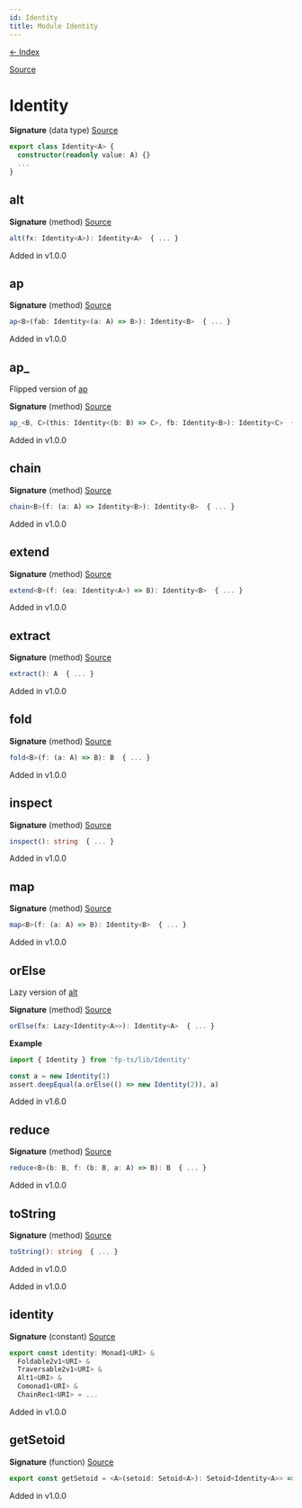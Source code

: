 ```yaml
---
id: Identity
title: Module Identity
---
```


[← Index](.)

[Source](https://github.com/gcanti/fp-ts/blob/master/src/Identity.ts)

# Identity

**Signature** (data type) [Source](https://github.com/gcanti/fp-ts/blob/master/src/Identity.ts#L29-L84)

```ts
export class Identity<A> {
  constructor(readonly value: A) {}
  ...
}
```

## alt

**Signature** (method) [Source](https://github.com/gcanti/fp-ts/blob/master/src/Identity.ts#L51-L53)

```ts
alt(fx: Identity<A>): Identity<A>  { ... }
```

Added in v1.0.0

## ap

**Signature** (method) [Source](https://github.com/gcanti/fp-ts/blob/master/src/Identity.ts#L36-L38)

```ts
ap<B>(fab: Identity<(a: A) => B>): Identity<B>  { ... }
```

Added in v1.0.0

## ap\_

Flipped version of [ap](#ap)

**Signature** (method) [Source](https://github.com/gcanti/fp-ts/blob/master/src/Identity.ts#L42-L44)

```ts
ap_<B, C>(this: Identity<(b: B) => C>, fb: Identity<B>): Identity<C>  { ... }
```

Added in v1.0.0

## chain

**Signature** (method) [Source](https://github.com/gcanti/fp-ts/blob/master/src/Identity.ts#L45-L47)

```ts
chain<B>(f: (a: A) => Identity<B>): Identity<B>  { ... }
```

Added in v1.0.0

## extend

**Signature** (method) [Source](https://github.com/gcanti/fp-ts/blob/master/src/Identity.ts#L72-L74)

```ts
extend<B>(f: (ea: Identity<A>) => B): Identity<B>  { ... }
```

Added in v1.0.0

## extract

**Signature** (method) [Source](https://github.com/gcanti/fp-ts/blob/master/src/Identity.ts#L69-L71)

```ts
extract(): A  { ... }
```

Added in v1.0.0

## fold

**Signature** (method) [Source](https://github.com/gcanti/fp-ts/blob/master/src/Identity.ts#L75-L77)

```ts
fold<B>(f: (a: A) => B): B  { ... }
```

Added in v1.0.0

## inspect

**Signature** (method) [Source](https://github.com/gcanti/fp-ts/blob/master/src/Identity.ts#L78-L80)

```ts
inspect(): string  { ... }
```

Added in v1.0.0

## map

**Signature** (method) [Source](https://github.com/gcanti/fp-ts/blob/master/src/Identity.ts#L33-L35)

```ts
map<B>(f: (a: A) => B): Identity<B>  { ... }
```

Added in v1.0.0

## orElse

Lazy version of [alt](#alt)

**Signature** (method) [Source](https://github.com/gcanti/fp-ts/blob/master/src/Identity.ts#L66-L68)

```ts
orElse(fx: Lazy<Identity<A>>): Identity<A>  { ... }
```

**Example**

```ts
import { Identity } from 'fp-ts/lib/Identity'

const a = new Identity(1)
assert.deepEqual(a.orElse(() => new Identity(2)), a)
```

Added in v1.6.0

## reduce

**Signature** (method) [Source](https://github.com/gcanti/fp-ts/blob/master/src/Identity.ts#L48-L50)

```ts
reduce<B>(b: B, f: (b: B, a: A) => B): B  { ... }
```

Added in v1.0.0

## toString

**Signature** (method) [Source](https://github.com/gcanti/fp-ts/blob/master/src/Identity.ts#L81-L83)

```ts
toString(): string  { ... }
```

Added in v1.0.0

Added in v1.0.0

## identity

**Signature** (constant) [Source](https://github.com/gcanti/fp-ts/blob/master/src/Identity.ts#L150-L170)

```ts
export const identity: Monad1<URI> &
  Foldable2v1<URI> &
  Traversable2v1<URI> &
  Alt1<URI> &
  Comonad1<URI> &
  ChainRec1<URI> = ...
```

Added in v1.0.0

## getSetoid

**Signature** (function) [Source](https://github.com/gcanti/fp-ts/blob/master/src/Identity.ts#L89-L93)

```ts
export const getSetoid = <A>(setoid: Setoid<A>): Setoid<Identity<A>> => { ... }
```

Added in v1.0.0
